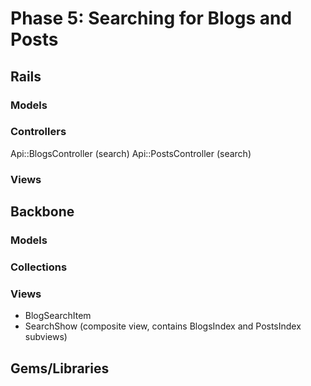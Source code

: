 # Phase 5: Searching for Blogs and Posts

## Rails
### Models

### Controllers
Api::BlogsController (search)
Api::PostsController (search)

### Views

## Backbone
### Models

### Collections

### Views
* BlogSearchItem
* SearchShow (composite view, contains BlogsIndex and PostsIndex subviews)

## Gems/Libraries


